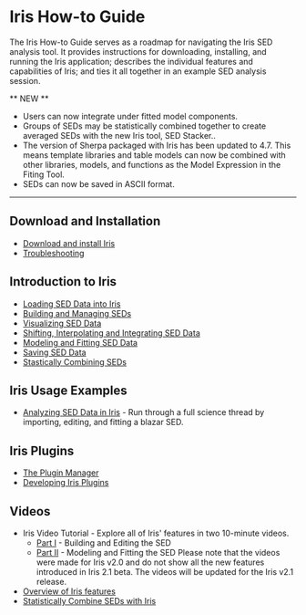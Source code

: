 # Iris How-to Guide

The Iris How-to Guide serves as a roadmap for navigating the Iris SED analysis tool. It provides instructions for downloading, installing, and running the Iris application; describes the individual features and capabilities of Iris; and ties it all together in an example SED analysis session.

** NEW **

  * Users can now integrate under fitted model components.
  * Groups of SEDs may be statistically combined together to create averaged SEDs with the new Iris tool, SED Stacker..
  * The version of Sherpa packaged with Iris has been updated to 4.7. This means template libraries and table models can now be combined with other libraries, models, and functions as the Model Expression in the Fiting Tool.
  * SEDs can now be saved in ASCII format.

----------------

## Download and Installation

  * [Download and install Iris][download]
  * [Troubleshooting][download_trouble]

## Introduction to Iris

  * [Loading SED Data into Iris][entry]
  * [Building and Managing SEDs][importer]
  * [Visualizing SED Data][plot]
  * [Shifting, Interpolating and Integrating SED Data][science]
  * [Modeling and Fitting SED Data][fit]
  * [Saving SED Data][save]
  * [Stastically Combining SEDs][sedstacker]

## Iris Usage Examples

  * [Analyzing SED Data in Iris][analysis] - Run through a full science thread by importing, editing, and fitting a blazar SED.

## Iris Plugins

  * [The Plugin Manager][plugin_manager]
  * [Developing Iris Plugins][sdk]

## Videos

  * Iris Video Tutorial - Explore all of Iris' features in two 10-minute videos.
    * [Part I](https://www.youtube.com/watch?v=GMaLgJfxJHI) - Building and Editing the SED
    * [Part II](https://www.youtube.com/watch?v=sok9Q3HZusc) - Modeling and Fitting the SED
    Please note that the videos were made for Iris v2.0 and do not show all the new features introduced in Iris 2.1 beta. The videos will be updated for the Iris v2.1 release.
  * [Overview of Iris features](https://www.youtube.com/watch?v=pF5ivLshPyw)
  * [Statistically Combine SEDs with Iris]()



<!-- threads -->
[sedstacker]: 		./threads/science/sedstacker/index.html "SED Stacker"
[science]: 			./threads/science/index.html "Shift, Interpolate, and Integrate"
[entry]: 			./threads/entry/index.html "Loading SED Data into Iris"
[fit]: 				./threads/fits/index.html "Modeling and Fiting SED Data"
[importer]: 		./threads/importer/index.html "Building and Managing SEDs"
[plot]: 			./threads/plot/index.html "Visualizing SED Data"
[analysis]: 		./threads/analysis/index.html "Analyzing SED Data in Iris"
[save]: 			./threads/save/index.html "Saving SED Data"
[sdk]: 				./threads/sdk/index.html "Developing Plugins: the Iris Software Development Kit"
[plugin_manager]: 	./threads/plugin_manager/index.html "Plugin Manager"

<!-- reference files -->
[download]: 		./download/index.html "Download and Installation"
[smoke_test]: 		./download/smoke_tests.html "Smoke Test"
[macosx105]:		./download/macosx_test.html "Mac OS X 10.5 Download Instructions"
[download_trouble]: ./bugs/smoke.html
[supported_files]: 	./references/importer_files.html
[models]: 			./references/models.html
[faq]: 				./faq/index.html "FAQs"
[releasenotes]: 	./releasenotes/index.html "Release Notes"
[publications]: 	./publications/index.html "Iris Publications"
[bugs]: 			./bugs/index.html "Bugs and Caveats"

<!-- CXC links -->
[helpdesk]:			/helpdesk/ "CXC HelpDesk"
[sao]:				http://cfa.harvard.edu/sao "Smithsonian Astrophysical Observatory"
[cxc]:				/ "Chandra X-Ray Observatory"
[sherpa]:			/sherpa/ "Sherpa"